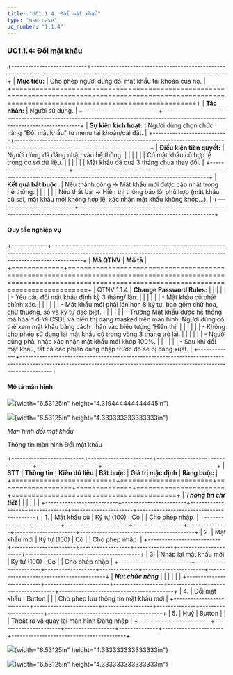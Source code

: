 ```yaml
---
title: "UC1.1.4: Đổi mật khẩu"
type: "use-case"
uc_number: "1.1.4"
---
```


### UC1.1.4: Đổi mật khẩu

+---------------------------+------------------------------------------------------------------------------------------------------------------------------+
| **Mục tiêu:**             | Cho phép người dùng đổi mật khẩu tài khoản của họ.                                                                           |
+===========================+==============================================================================================================================+
| **Tác nhân:**             | Người sử dụng.                                                                                                               |
+---------------------------+------------------------------------------------------------------------------------------------------------------------------+
| **Sự kiện kích hoạt:**    | Người dùng chọn chức năng "Đổi mật khẩu" từ menu tài khoản/cài đặt.                                                          |
+---------------------------+------------------------------------------------------------------------------------------------------------------------------+
| **Điều kiện tiên quyết:** | Người dùng đã đăng nhập vào hệ thống.                                                                                        |
|                           |                                                                                                                              |
|                           | Có mật khẩu cũ hợp lệ trong cơ sở dữ liệu.                                                                                   |
|                           |                                                                                                                              |
|                           | Mật khẩu đã quá 3 tháng chưa thay đổi.                                                                                       |
+---------------------------+------------------------------------------------------------------------------------------------------------------------------+
| **Kết quả bắt buộc:**     | Nếu thành công → Mật khẩu mới được cập nhật trong hệ thống.                                                                  |
|                           |                                                                                                                              |
|                           | Nếu thất bại → Hiển thị thông báo lỗi phù hợp (mật khẩu cũ sai, mật khẩu mới không hợp lệ, xác nhận mật khẩu không khớp...). |
+---------------------------+------------------------------------------------------------------------------------------------------------------------------+

#### Quy tắc nghiệp vụ

+-------------+-----------------------------------------------------------------------------------------------------------------------------------------------------------------------+
| **Mã QTNV** | **Mô tả**                                                                                                                                                             |
+=============+=======================================================================================================================================================================+
| QTNV 1.1.4  | **Change Password Rules:**                                                                                                                                            |
|             |                                                                                                                                                                       |
|             | -   Yêu cầu đổi mật khẩu định kỳ 3 tháng/ lần.                                                                                                                        |
|             |                                                                                                                                                                       |
|             | -   Mật khẩu cũ phải chính xác.                                                                                                                                       |
|             |                                                                                                                                                                       |
|             | -   Mật khẩu mới phải lớn hơn 8 ký tự, bao gồm chữ hoa, chữ thường, số và ký tự đặc biệt.                                                                             |
|             |                                                                                                                                                                       |
|             | -   Trường Mật khẩu được hệ thống mã hóa ở dưới CSDL và hiển thị dạng masked trên màn hình. Người dùng có thể xem mật khẩu bằng cách nhấn vào biểu tượng \'Hiển thị\' |
|             |                                                                                                                                                                       |
|             | -   Không cho phép sử dụng lại mật khẩu cũ trong vòng 3 tháng trở lại.                                                                                                |
|             |                                                                                                                                                                       |
|             | -   Người dùng phải nhập xác nhận mật khẩu mới khớp 100%.                                                                                                             |
|             |                                                                                                                                                                       |
|             | -   Sau khi đổi mật khẩu, tất cả các phiên đăng nhập trước đó sẽ bị đăng xuất.                                                                                        |
+-------------+-----------------------------------------------------------------------------------------------------------------------------------------------------------------------+

#### Mô tả màn hình

![](media/image109.png){width="6.53125in" height="4.319444444444445in"}

![](media/image106.png){width="6.53125in" height="4.333333333333333in"}

*Màn hình đổi mật khẩu*

Thông tin màn hình Đổi mật khẩu

+--------------------------+-----------------------+------------------+--------------+----------------------+-----------------------------------------+
| **STT**                  | **Thông tin**         | **Kiểu dữ liệu** | **Bắt buộc** | **Giá trị mặc định** | **Ràng buộc**                           |
+==========================+=======================+==================+==============+======================+=========================================+
| ***Thông tin chi tiết*** |                       |                  |              |                      |                                         |
+--------------------------+-----------------------+------------------+--------------+----------------------+-----------------------------------------+
| 1.                       | Mật khẩu cũ           | Ký tự (100)      | Có           |                      | Cho phép nhập                           |
+--------------------------+-----------------------+------------------+--------------+----------------------+-----------------------------------------+
| 2.                       | Mật khẩu mới          | Ký tự (100)      | Có           |                      | Cho phép nhập                           |
+--------------------------+-----------------------+------------------+--------------+----------------------+-----------------------------------------+
| 3.                       | Nhập lại mật khẩu mới | Ký tự (100)      | Có           |                      | Cho phép nhập                           |
+--------------------------+-----------------------+------------------+--------------+----------------------+-----------------------------------------+
| ***Nút chức năng***      |                       |                  |              |                      |                                         |
+--------------------------+-----------------------+------------------+--------------+----------------------+-----------------------------------------+
| 4.                       | Đổi mật khẩu          | Button           |              |                      | Cho phép lưu thông tin mật khẩu mới     |
+--------------------------+-----------------------+------------------+--------------+----------------------+-----------------------------------------+
| 5.                       | Huỷ                   | Button           |              |                      | Thoát ra và quay lại màn hình Đăng nhập |
+--------------------------+-----------------------+------------------+--------------+----------------------+-----------------------------------------+

![](media/image112.png){width="6.53125in" height="4.333333333333333in"}

![](media/image108.png){width="6.53125in" height="4.333333333333333in"}
